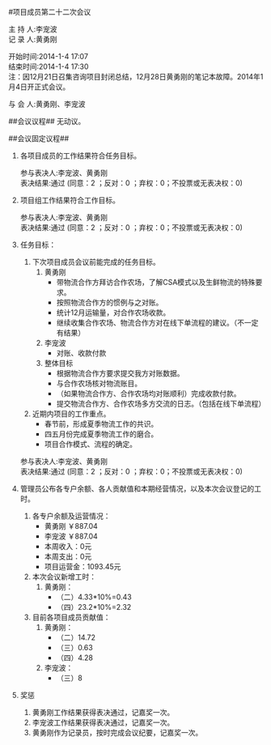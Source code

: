 #项目成员第二十二次会议

主 持 人:李宠波    
记 录 人:黄勇刚   

开始时间:2014-1-4 17:07  
结束时间:2014-1-4 17:30   
注：因12月21日召集咨询项目封闭总结，12月28日黄勇刚的笔记本故障。2014年1月4日开正式会议。

与 会 人:黄勇刚、李宠波  

##会议议程##
无动议。

##会议固定议程##
1. 各项目成员的工作结果符合任务目标。

	参与表决人:李宠波、黄勇刚  
	表决结果:通过 (同意：2 ；反对：0 ；弃权：0；不投票或无表决权：0)  
	 
2. 项目组工作结果符合工作目标。

	参与表决人:李宠波、黄勇刚  
	表决结果:通过 (同意：2 ；反对：0 ；弃权：0；不投票或无表决权：0)  

3. 任务目标：
	1. 下次项目成员会议前能完成的任务目标。
		1. 黄勇刚
			- 带物流合作方拜访合作农场，了解CSA模式以及生鲜物流的特殊要求。
			- 按照物流合作方的惯例与之对账。
			- 统计12月运输量，对合作农场收款。
			- 继续收集合作农场、物流合作方对在线下单流程的建议。（不一定有结果）
		2. 李宠波
			- 对账、收款付款  
		3. 整体目标
			- 根据物流合作方要求提交我方对账数据。
			- 与合作农场核对物流账目。
			- （如果物流合作方、合作农场均对账顺利）完成收款付款。
			- 提交物流合作方、合作农场多方交流的日志。（包括在线下单流程）
	2. 近期内项目的工作重点。
		- 春节前，形成夏季物流工作的共识。
		- 四五月份完成夏季物流工作的磨合。 
		- 项目合作模式、流程的确定。

	参与表决人:李宠波、黄勇刚  
	表决结果:通过 (同意：2 ；反对：0 ；弃权：0；不投票或无表决权：0)  

5. 管理员公布各专户余额、各人贡献值和本期经营情况，以及本次会议登记的工时。
	1. 各专户余额及运营情况：
		- 黄勇刚 ￥887.04
		- 李宠波 ￥887.04
		- 本周收入：0元
		- 本周支出：0元
		- 项目运营金：1093.45元
	2. 本次会议新增工时：
		1. 黄勇刚：
			- （二）4.33*10%=0.43
			- （四）23.2*10%=2.32
	3. 目前各项目成员贡献值：
		1. 黄勇刚：
			- （二）14.72
			- （三）0.63
			- （四）4.28
		2. 李宠波：
			- （三）8

6. 奖惩
	1. 黄勇刚工作结果获得表决通过，记嘉奖一次。
	2. 李宠波工作结果获得表决通过，记嘉奖一次。
	3. 黄勇刚作为记录员，按时完成会议纪要，记嘉奖一次。
 